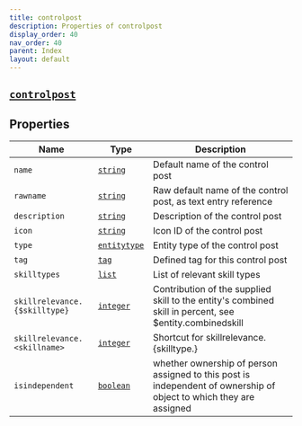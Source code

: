 ```yaml
---
title: controlpost
description: Properties of controlpost
display_order: 40
nav_order: 40
parent: Index
layout: default
---
```


##  [`controlpost`](./controlpost.html) 


## Properties

| Name | Type | Description |
|------|------|-------------|
| `name` | [`string`](./string.html) | Default name of the control post |
| `rawname` | [`string`](./string.html) | Raw default name of the control post, as text entry reference |
| `description` | [`string`](./string.html) | Description of the control post |
| `icon` | [`string`](./string.html) | Icon ID of the control post |
| `type` | [`entitytype`](./entitytype.html) | Entity type of the control post |
| `tag` | [`tag`](./tag.html) | Defined tag for this control post |
| `skilltypes` | [`list`](./list.html) | List of relevant skill types |
| `skillrelevance.{$skilltype}` | [`integer`](./integer.html) | Contribution of the supplied skill to the entity's combined skill in percent, see $entity.combinedskill |
| `skillrelevance.<skillname>` | [`integer`](./integer.html) | Shortcut for skillrelevance.{skilltype.<skillname>} |
| `isindependent` | [`boolean`](./boolean.html) | whether ownership of person assigned to this post is independent of ownership of object to which they are assigned |



